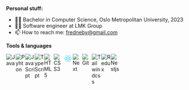 **Personal stuff:**

- 👨‍🎓 Bachelor in Computer Science, Oslo Metropolitan University, 2023
- 👨‍💻 Software engineer at LMK Group
- 📫 How to reach me: fredneby@gmail.com

**Tools & languages**

<img align="left" alt="Java" width="26px" src="https://img.icons8.com/color/48/000000/java-coffee-cup-logo.png" />

<img align="left" alt="Pyhton" width="26px" src="https://img.icons8.com/color/48/000000/python.png" />

<img align="left" alt="JavaScript" width="26px" src="https://img.icons8.com/color/48/000000/javascript.png" />

<img align="left" alt="TypeScript" width="26px" src="https://img.icons8.com/color/48/000000/typescript.png" />

<img align="left" alt="HTML5" width="26px" src="https://img.icons8.com/color/48/000000/html-5.png" />

<img align="left" alt="CSS3" width="26px" src="https://img.icons8.com/color/48/000000/css3.png" />
    
<img align="left" alt="React" width="26px" src="https://raw.githubusercontent.com/github/explore/80688e429a7d4ef2fca1e82350fe8e3517d3494d/topics/react/react.png" />

<img align="left" alt="Next" width="26px" src="https://img.icons8.com/color/48/000000/nextjs.png" />

<img align="left" alt="Git" width="26px" src="https://img.icons8.com/color/48/000000/git.png" />

<img align="left" alt="Tailwindcss" width="26px" src="https://img.icons8.com/color/48/000000/tailwindcss.png" />

<img align="left" alt="Redux" width="26px" src="https://img.icons8.com/color/48/000000/redux.png" />

<img align="left" alt="Nestjs" width="26px" src="https://img.icons8.com/color/48/000000/nestjs.png" />

